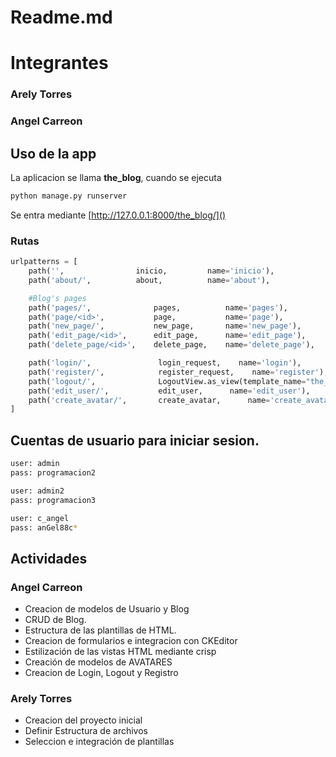 # Readme.md

# Integrantes

### Arely Torres

### Angel Carreon

## Uso de la app

La aplicacion se llama **the_blog**, cuando se ejecuta 

```bash
python manage.py runserver
```
Se entra mediante [http://127.0.0.1:8000/the_blog/]()

### Rutas
```python
urlpatterns = [
    path('',                inicio,         name='inicio'),
    path('about/',          about,          name='about'),

    #Blog's pages
    path('pages/',              pages,          name='pages'),
    path('page/<id>',           page,           name='page'),
    path('new_page/',           new_page,       name='new_page'),
    path('edit_page/<id>',      edit_page,      name='edit_page'),
    path('delete_page/<id>',    delete_page,    name='delete_page'),

    path('login/',               login_request,    name='login'),
    path('register/',            register_request,    name='register'),
    path('logout/',              LogoutView.as_view(template_name="the_blog/logout.html"),    name='logout'),
    path('edit_user/',           edit_user,      name='edit_user'),
    path('create_avatar/',       create_avatar,      name='create_avatar'),
]
```


## Cuentas de usuario para iniciar sesion.

```bash
user: admin
pass: programacion2

user: admin2
pass: programacion3

user: c_angel
pass: anGel88c*
```



## Actividades
### Angel Carreon
- Creacion de modelos de Usuario y Blog
- CRUD de Blog.
- Estructura de las plantillas de HTML.
- Creacion de formularios e integracion con CKEditor
- Estilización de las vistas HTML mediante crisp
- Creación de modelos de AVATARES
- Creacion de Login, Logout y Registro

### Arely Torres
- Creacion del proyecto inicial
- Definir Estructura de archivos
- Seleccion e integración de plantillas
